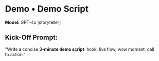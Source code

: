 # Demo • Demo Script

**Model:** GPT-4o (storyteller)

## Kick-Off Prompt:

"Write a concise **3-minute demo script**: hook, live flow, wow moment, call to action."
